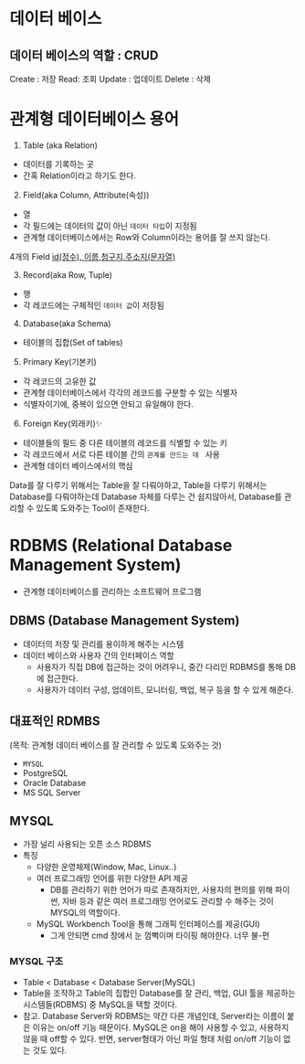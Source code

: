 # 데이터 베이스
## 데이터 베이스의 역할 : CRUD
Create : 저장
Read: 조회
Update : 업데이트
Delete : 삭제


# 관계형 데이터베이스 용어

1. Table (aka Relation)
- 데이터를 기록하는 곳
- 간혹 Relation이라고 하기도 한다.

2. Field(aka Column, Attribute(속성))
- 열
- 각 필드에는 데이터의 값이 아닌 `데이터 타입`이 지정됨
- 관계형 데이터베이스에서는 Row와 Column이라는 용어를 잘 쓰지 않는다.

4개의 Field
[id(정수), 이름,청구지,주소지(문자열)](./img/10.png)

3. Record(aka Row, Tuple)
- 행
- 각 레코드에는 구체적인 `데이터 값`이 저장됨
[](./img/11.png)

4. Database(aka Schema)
- 테이블의 집합(Set of tables)
[](./img/12.png)

5. Primary Key(기본키)
- 각 레코드의 고유한 값
- 관계형 데이터베이스에서 각각의 레코드를 구분할 수 있는 식별자
- 식별자이기에, 중복이 있으면 안되고 유일해야 한다.
[](./img/13.png)

6. Foreign Key(외래키)✨
- 테이블들의 필드 중 다른 테이블의 레코드를 식별할 수 있는 키
- 각 레코드에서 서로 다른 테이블 간의 `관계를 만드는 데 ` 사용
- 관계형 데이터 베이스에서의 핵심
[](./img/14.png)

Data를 잘 다루기 위해서는 Table을 잘 다뤄야하고, Table을 다루기 위해서는 Database를 다뤄야하는데 Database 자체를 다루는 건 쉽지않아서, Database를 관리할 수 있도록 도와주는 Tool이 존재한다.

# RDBMS (Relational Database Management System)
- 관계형 데이터베이스를 관리하는 소프트웨어 프로그램

## DBMS (Database Management System)
- 데이터의 저장 및 관리를 용이하게 해주는 시스템
- 데이터 베이스와 사용자 간의 인터페이스 역할
    - 사용자가 직접 DB에 접근하는 것이 어려우니, 중간 다리인 RDBMS를 통해 DB에 접근한다.
    - 사용자가 데이터 구성, 업데이트, 모니터링, 백업, 복구 등을 할 수 있게 해준다.

## 대표적인 RDMBS 
(목적: 관계형 데이터 베이스를 잘 관리할 수 있도록 도와주는 것)
- `MYSQL`
- PostgreSQL
- Oracle Database
- MS SQL Server

## MYSQL
- 가장 널리 사용되는 오픈 소스 RDBMS
- 특징
    - 다양한 운영체제(Window, Mac, Linux..)
    - 여러 프로그래밍 언어를 위한 다양한 API 제공
        - DB를 관리하기 위한 언어가 따로 존재하지만, 사용자의 편의를 위해 파이썬, 자바 등과 같은 여러 프로그래밍 언어로도 관리할 수 해주는 것이 MYSQL의 역할이다.
    - MySQL Workbench Tool을 통해 그래픽 인터페이스를 제공(GUI)
        - 그게 안되면 cmd 창에서 눈 껌뻑이며 타이핑 해야한다. 너무 불-편

### MYSQL 구조
- Table < Database < Database Server(MySQL)
- Table을 조작하고 Table의 집합인 Database를 잘 관리, 백업, GUI 툴을 제공하는 시스템들(RDBMS) 중 MySQL을 택할 것이다.
- 참고. Database Server와 RDBMS는 약간 다른 개념인데, Server라는 이름이 붙은 이유는 on/off 기능 때문이다. MySQL은 on을 해야 사용할 수 있고, 사용하지 않을 때 off할 수 있다. 반면, server형태가 아닌 파일 형태 처럼 on/off 기능이 없는 것도 있다.

[](./img/15.png)